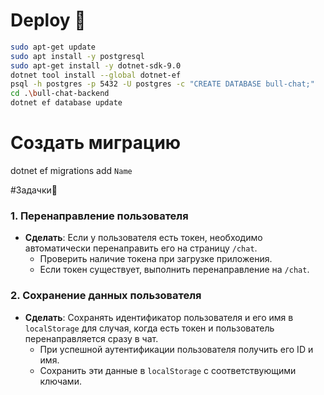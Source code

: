 ﻿# Deploy 🐂

```bash
sudo apt-get update
sudo apt install -y postgresql
sudo apt-get install -y dotnet-sdk-9.0
dotnet tool install --global dotnet-ef
psql -h postgres -p 5432 -U postgres -c "CREATE DATABASE bull-chat;"
cd .\bull-chat-backend
dotnet ef database update
```

# Создать миграцию
dotnet ef migrations add `Name`

#Задачки🐂

### 1. Перенаправление пользователя
- **Сделать**: Если у пользователя есть токен, необходимо автоматически перенаправить его на страницу `/chat`.
  - Проверить наличие токена при загрузке приложения.
  - Если токен существует, выполнить перенаправление на `/chat`.

### 2. Сохранение данных пользователя
- **Сделать**: Сохранять идентификатор пользователя и его имя в `localStorage` для случая, когда есть токен и пользователь перенаправляется сразу в чат.
  - При успешной аутентификации пользователя получить его ID и имя.
  - Сохранить эти данные в `localStorage` с соответствующими ключами.
